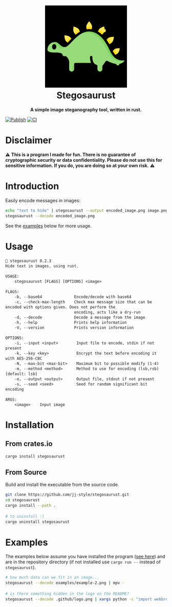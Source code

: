 <h1 align="center">
  <img src=".github/logo.png" alt="Stegosaurust" width="256" />
  <br />
  Stegosaurust
</h1>

<p align="center"><b>A simple image steganography tool, written in rust.</b></p>

[![Publish](https://github.com/jj-style/stegosaurust/actions/workflows/publish.yml/badge.svg?branch=v0.2.3)](https://github.com/jj-style/stegosaurust/actions/workflows/publish.yml)
[![CI](https://github.com/jj-style/stegosaurust/actions/workflows/ci.yml/badge.svg)](https://github.com/jj-style/stegosaurust/actions/workflows/ci.yml)

# Disclaimer
:warning: **This is a program I made for fun. There is no guarantee of cryptographic security or data confidentiality. Please do not use this for sensitive information. If you do, you are doing so at your own risk.** :warning:

# Introduction
Easily encode messages in images:
```bash
echo "text to hide" | stegosaurust --output encoded_image.png image.png
stegosaurust --decode encoded_image.png 
```
See the [examples](#examples) below for more usage. 

# Usage
```
🦕 stegosaurust 0.2.3
Hide text in images, using rust.

USAGE:
    stegosaurust [FLAGS] [OPTIONS] <image>

FLAGS:
    -b, --base64              Encode/decode with base64
    -c, --check-max-length    Check max message size that can be encoded with options given. Does not perform the
                              encoding, acts like a dry-run
    -d, --decode              Decode a message from the image
    -h, --help                Prints help information
    -V, --version             Prints version information

OPTIONS:
    -i, --input <input>        Input file to encode, stdin if not present
    -k, --key <key>            Encrypt the text before encoding it with AES-256-CBC
    -N, --max-bit <max-bit>    Maximum bit to possible modify (1-4)
    -m, --method <method>      Method to use for encoding (lsb,rsb) [default: lsb]
    -o, --output <output>      Output file, stdout if not present
    -s, --seed <seed>          Seed for random significant bit encoding

ARGS:
    <image>    Input image
```

# Installation
## From crates.io
```bash
cargo install stegosaurust
```

## From Source
Build and install the executable from the source code.
```bash
git clone https://github.com/jj-style/stegosaurust.git
cd stegosaurust
cargo install --path .

# to uninstall :(
cargo uninstall stegosaurust
```

# Examples
The examples below assume you have installed the program ([see here](#installation)) and are in the repository directory (if not installed use `cargo run --` instead of `stegosaurust`).

```bash
# how much data can we fit in an image...
stegosaurust --decode examples/example-2.png | mpv -

# is there something hidden in the logo on the README?
stegosaurust --decode .github/logo.png | xargs python -c "import webbrowser,sys; webbrowser.open(sys.argv[1])"
```